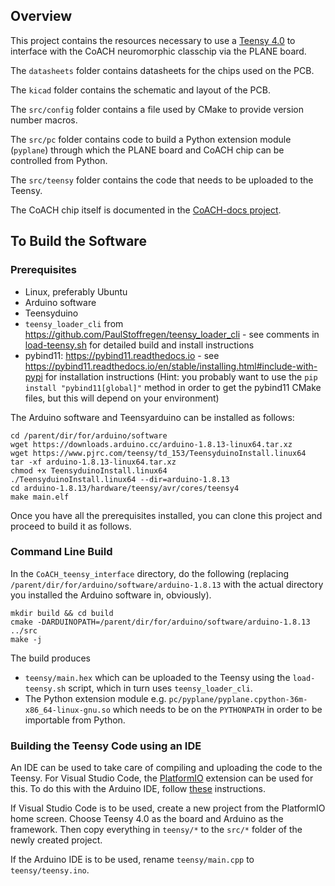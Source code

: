 ## Overview

This project contains the resources necessary to use a [Teensy 4.0](https://www.pjrc.com/store/teensy40.html) to interface with the CoACH neuromorphic classchip via the PLANE board.

The `datasheets` folder contains datasheets for the chips used on the PCB.

The `kicad` folder contains the schematic and layout of the PCB.

The `src/config` folder contains a file used by CMake to provide version number macros.

The `src/pc` folder contains code to build a Python extension module (`pyplane`) through which the PLANE board and CoACH chip can be controlled from Python.

The `src/teensy` folder contains the code that needs to be uploaded to the Teensy.

The CoACH chip itself is documented in the [CoACH-docs project](https://code.ini.uzh.ch/CoACH/CoACH-docs).

## To Build the Software

### Prerequisites
* Linux, preferably Ubuntu
* Arduino software
* Teensyduino
* `teensy_loader_cli` from https://github.com/PaulStoffregen/teensy_loader_cli - see comments in [load-teensy.sh](load-teensy.sh) for detailed build and install instructions
* pybind11: https://pybind11.readthedocs.io - see https://pybind11.readthedocs.io/en/stable/installing.html#include-with-pypi for installation instructions (Hint: you probably want to use the `pip install "pybind11[global]"` method in order to get the pybind11 CMake files, but this will depend on your environment)

The Arduino software and Teensyarduino can be installed as follows:

```
cd /parent/dir/for/arduino/software
wget https://downloads.arduino.cc/arduino-1.8.13-linux64.tar.xz
wget https://www.pjrc.com/teensy/td_153/TeensyduinoInstall.linux64
tar -xf arduino-1.8.13-linux64.tar.xz
chmod +x TeensyduinoInstall.linux64
./TeensyduinoInstall.linux64 --dir=arduino-1.8.13
cd arduino-1.8.13/hardware/teensy/avr/cores/teensy4
make main.elf
```

Once you have all the prerequisites installed, you can clone this project and proceed to build it as follows.

### Command Line Build

In the `CoACH_teensy_interface` directory, do the following (replacing `/parent/dir/for/arduino/software/arduino-1.8.13` with the actual directory you installed the Arduino software in, obviously).

```
mkdir build && cd build
cmake -DARDUINOPATH=/parent/dir/for/arduino/software/arduino-1.8.13 ../src
make -j
```

The build produces
* `teensy/main.hex` which can be uploaded to the Teensy using the `load-teensy.sh` script, which in turn uses `teensy_loader_cli`.
* The Python extension module e.g. `pc/pyplane/pyplane.cpython-36m-x86_64-linux-gnu.so` which needs to be on the `PYTHONPATH` in order to be importable from Python.

### Building the Teensy Code using an IDE

An IDE can be used to take care of compiling and uploading the code to the Teensy. For Visual Studio Code, the [PlatformIO](https://platformio.org/) extension can be used for this. To do this with the Arduino IDE, follow [these](https://www.pjrc.com/teensy/td_download.html) instructions.

If Visual Studio Code is to be used, create a new project from the PlatformIO home screen. Choose Teensy 4.0 as the board and Arduino as the framework. Then copy everything in `teensy/*` to the `src/*` folder of the newly created project.

If the Arduino IDE is to be used, rename `teensy/main.cpp` to `teensy/teensy.ino`.
